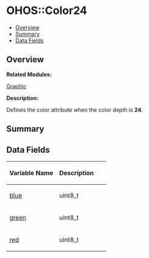 # OHOS::Color24<a name="EN-US_TOPIC_0000001055198148"></a>

-   [Overview](#section984382291165633)
-   [Summary](#section128980410165633)
-   [Data Fields](#pub-attribs)

## **Overview**<a name="section984382291165633"></a>

**Related Modules:**

[Graphic](graphic.md)

**Description:**

Defines the color attribute when the color depth is  **24**. 

## **Summary**<a name="section128980410165633"></a>

## Data Fields<a name="pub-attribs"></a>

<a name="table296800543165633"></a>
<table><thead align="left"><tr id="row1292926891165633"><th class="cellrowborder" valign="top" width="50%" id="mcps1.1.3.1.1"><p id="p1758202983165633"><a name="p1758202983165633"></a><a name="p1758202983165633"></a>Variable Name</p>
</th>
<th class="cellrowborder" valign="top" width="50%" id="mcps1.1.3.1.2"><p id="p1395219861165633"><a name="p1395219861165633"></a><a name="p1395219861165633"></a>Description</p>
</th>
</tr>
</thead>
<tbody><tr id="row189950246165633"><td class="cellrowborder" valign="top" width="50%" headers="mcps1.1.3.1.1 "><p id="p1061709066165633"><a name="p1061709066165633"></a><a name="p1061709066165633"></a><a href="graphic.md#ga992f26a61065854a2b8dc82300141f50">blue</a></p>
</td>
<td class="cellrowborder" valign="top" width="50%" headers="mcps1.1.3.1.2 "><p id="p1355723956165633"><a name="p1355723956165633"></a><a name="p1355723956165633"></a>uint8_t </p>
</td>
</tr>
<tr id="row1376300117165633"><td class="cellrowborder" valign="top" width="50%" headers="mcps1.1.3.1.1 "><p id="p1276074593165633"><a name="p1276074593165633"></a><a name="p1276074593165633"></a><a href="graphic.md#ga2e5c69997158e4057334b5681051f092">green</a></p>
</td>
<td class="cellrowborder" valign="top" width="50%" headers="mcps1.1.3.1.2 "><p id="p1370340768165633"><a name="p1370340768165633"></a><a name="p1370340768165633"></a>uint8_t </p>
</td>
</tr>
<tr id="row760086758165633"><td class="cellrowborder" valign="top" width="50%" headers="mcps1.1.3.1.1 "><p id="p1330654507165633"><a name="p1330654507165633"></a><a name="p1330654507165633"></a><a href="graphic.md#ga110f65c4b60ab5412734c1e58f2ca4b6">red</a></p>
</td>
<td class="cellrowborder" valign="top" width="50%" headers="mcps1.1.3.1.2 "><p id="p427967100165633"><a name="p427967100165633"></a><a name="p427967100165633"></a>uint8_t </p>
</td>
</tr>
</tbody>
</table>

